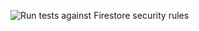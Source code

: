 ![Run tests against Firestore security rules](https://github.com/maxday/firestore-test-security-rules/workflows/Run%20tests%20against%20Firestore%20security%20rules/badge.svg)